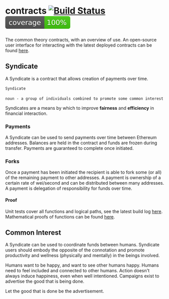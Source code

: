 # contracts [![Build Status](https://travis-ci.org/common-theory/contracts.svg?branch=master)](https://travis-ci.org/common-theory/contracts) [![Coverage](https://raw.githubusercontent.com/common-theory/common-dac/master/test/badge.svg?sanitize=true)](https://coverage.commontheory.io)

The common theory contracts, with an overview of use. An open-source user interface for interacting with the latest deployed contracts can be found [here](https://github.com/common-theory/common-dapp).

## Syndicate

A Syndicate is a contract that allows creation of payments over time.

```
Syndicate

noun - a group of individuals combined to promote some common interest
```

Syndicates are a means by which to improve **fairness** and **efficiency** in financial interaction.

### Payments

A Syndicate can be used to send payments over time between Ethereum addresses. Balances are held in the contract and funds are frozen during transfer. Payments are guaranteed to complete once initiated.

### Forks

Once a payment has been initiated the recipient is able to fork some (or all) of the remaining payment to other addresses. A payment is ownership of a certain rate of wei/second and can be distributed between many addresses. A payment is delegation of responsibility for funds over time.

#### Proof

Unit tests cover all functions and logical paths, see the latest build log [here](https://travis-ci.org/common-theory/contracts). Mathematical proofs of functions can be found [here](https://github.com/common-theory/contracts/blob/master/proofs).

## Common Interest

A Syndicate can be used to coordinate funds between humans. Syndicate users should embody the opposite of the connotation and promote productivity and wellness (physically and mentally) in the beings involved.

Humans want to be happy, and want to see other humans happy. Humans need to feel included and connected to other humans. Action doesn't always induce happiness, even when well intentioned. Campaigns exist to advertise the good that is being done.

Let the good that is done be the advertisement.
